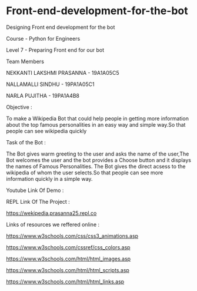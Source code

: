 # Front-end-development-for-the-bot

Designing Front end development for the bot

Course - Python for Engineers

Level 7 - Preparing Front end for our bot

Team Members

NEKKANTI LAKSHMI PRASANNA - 19A1A05C5

NALLAMALLI SINDHU - 19PA1A05C1

NARLA PUJITHA - 19PA1A4B8

Objective :

To make a Wikipedia Bot that could help people in getting more  information about the top famous personalities in an easy way and simple way.So that people can see wikipedia quickly

Task of the Bot :

The Bot gives warm greeting to the user and asks the name of the user,The Bot welcomes the user and the bot provides a Choose button and it displays the names of Famous Personalities. The Bot gives the direct acsess to the wikipedia of whom the user selects.So that people can see more information quickly in a simple way.


Youtube Link Of Demo :


REPL Link Of The Project :

https://wekipedia.prasanna25.repl.co


Links of resources we reffered online :

https://www.w3schools.com/css/css3_animations.asp

https://www.w3schools.com/cssref/css_colors.asp

https://www.w3schools.com/html/html_images.asp

https://www.w3schools.com/html/html_scripts.asp

https://www.w3schools.com/html/html_links.asp


